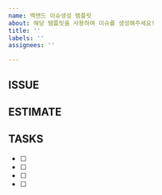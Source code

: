 ```yaml
---
name: 백엔드 이슈생성 탬플릿
about: 해당 탬플릿을 사용하여 이슈를 생성해주세요!
title: ''
labels: ''
assignees: ''

---
```


## ISSUE

## ESTIMATE

## TASKS
- [ ] 
- [ ] 
- [ ] 
- [ ]
